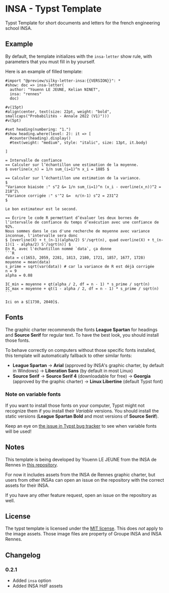 # INSA - Typst Template
Typst Template for short documents and letters for the french engineering school INSA.

## Example
By default, the template initializes with the `insa-letter` show rule, with parameters that you must fill in by yourself.

Here is an example of filled template:
````typst
#import "@preview/silky-letter-insa:{{VERSION}}": *
#show: doc => insa-letter(
  author: "Youenn LE JEUNE, Kelian NINET",
  insa: "rennes"
  doc)

#v(15pt)
#align(center, text(size: 22pt, weight: "bold", smallcaps("Probabilités - Annale 2022 (V1)")))
#v(5pt)

#set heading(numbering: "1.")
#show heading.where(level: 2): it => [
  #counter(heading).display()
  #text(weight: "medium", style: "italic", size: 13pt, it.body)

]

= Intervalle de confiance
== Calculer sur l’échantillon une estimation de la moyenne.
$ overline(x_n) = 1/n sum_(i=1)^n x_i = 1885 $

== Calculer sur l’échantillon une estimation de la variance.
$
"Variance biaisée :" s^2 &= 1/n sum_(i=1)^n (x_i - overline(x_n))^2 = 218^2\
"Variance corrigée :" s'^2 &=  n/(n-1) s^2 = 231^2
$

Le bon estimateur est le second.

== Écrire le code R permettant d’évaluer les deux bornes de l’intervalle de confiance du temps d’exécution avec une confiance de 92%.
Nous sommes dans le cas d'une recherche de moyenne avec variance inconnue, l'intervalle sera donc
$ [overline(X) + t_(n-1)(alpha/2) S'/sqrt(n), quad overline(X) + t_(n-1)(1 - alpha/2) S'/sqrt(n)] $
En R, avec l'échantillon nommé `data`, ça donne
```R
data = c(1653, 2059, 2281, 1813, 2180, 1721, 1857, 1677, 1728)
moyenne = mean(data)
s_prime = sqrt(var(data)) # car la variance de R est déjà corrigée
n = 9
alpha = 0.08

IC_min = moyenne + qt(alpha / 2, df = n - 1) * s_prime / sqrt(n)
IC_max = moyenne + qt(1 - alpha / 2, df = n - 1) * s_prime / sqrt(n)
```

Ici on a $[1730, 2040]$.
````

## Fonts
The graphic charter recommends the fonts **League Spartan** for headings and **Source Serif** for regular text. To have the best look, you should install those fonts.

To behave correctly on computers without those specific fonts installed, this template will automatically fallback to other similar fonts:
- **League Spartan** -> **Arial** (approved by INSA's graphic charter, by default in Windows) -> **Liberation Sans** (by default in most Linux)
- **Source Serif** -> **Source Serif 4** (downloadable for free) -> **Georgia** (approved by the graphic charter) -> **Linux Libertine** (default Typst font)

### Note on variable fonts
If you want to install those fonts on your computer, Typst might not recognize them if you install their _Variable_ versions. You should install the static versions (**League Spartan Bold** and most versions of **Source Serif**).

Keep an eye on [the issue in Typst bug tracker](https://github.com/typst/typst/issues/185) to see when variable fonts will be used!

## Notes
This template is being developed by Youenn LE JEUNE from the INSA de Rennes in [this repository](https://github.com/SkytAsul/INSA-Typst-Template).

For now it includes assets from the INSA de Rennes graphic charter, but users from other INSAs can open an issue on the repository with the correct assets for their INSA.

If you have any other feature request, open an issue on the repository as well.

## License
The typst template is licensed under the [MIT license](https://github.com/SkytAsul/INSA-Typst-Template/blob/main/LICENSE). This does *not* apply to the image assets. Those image files are property of Groupe INSA and INSA Rennes.

## Changelog
### 0.2.1
- Added `insa` option
- Added INSA HdF assets
